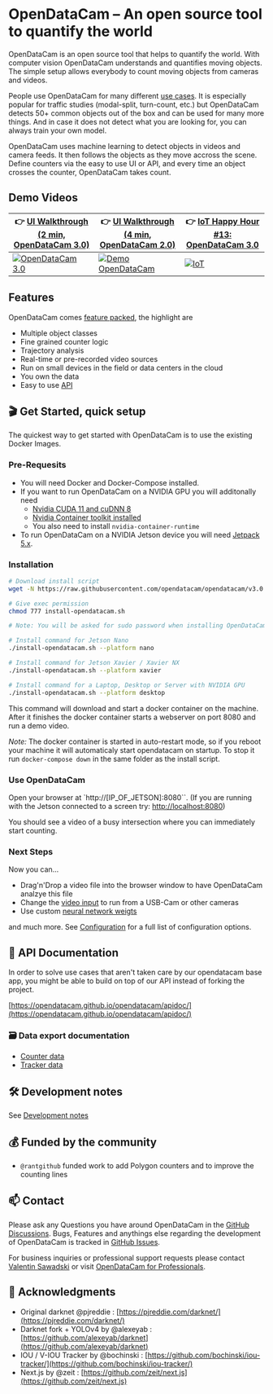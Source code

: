 # OpenDataCam – An open source tool to quantify the world

OpenDataCam is an open source tool that helps to quantify the world.
With computer vision OpenDataCam understands and quantifies moving objects.
The simple setup allows everybody to count moving objects from cameras and videos.

People use OpenDataCam for many different [use cases](https://opendata.cam/use-cases).
It is especially popular for traffic studies (modal-split, turn-count, etc.) but OpenDataCam detects 50+ common objects out of the box and can be used for many more things.
And in case it does not detect what you are looking for, you can always train your own model.

OpenDataCam uses machine learning to detect objects in videos and camera feeds.
It then follows the objects as they move accross the scene.
Define counters via the easy to use UI or API, and every time an object crosses the counter, OpenDataCam takes count.

## Demo Videos

| 👉 [UI Walkthrough (2 min, OpenDataCam 3.0)](https://vimeo.com/432747455) | 👉 [UI Walkthrough (4 min, OpenDataCam 2.0)](https://vimeo.com/346340651) | 👉 [IoT Happy Hour #13:  OpenDataCam 3.0](https://youtu.be/YfRvUeSLi0M?t=1000 ) |
| ------------------------------------------------------------ | ------------------------------------------------------------ | ------------------------------------------------------------ |
| [![OpenDataCam 3.0](https://i.vimeocdn.com/video/914771794_640.jpg)](https://vimeo.com/432747455) | [![Demo OpenDataCam](https://i.vimeocdn.com/video/805477718_640.jpg)](https://vimeo.com/346340651) | [![IoT](https://img.youtube.com/vi/YfRvUeSLi0M/hqdefault.jpg)](https://youtu.be/YfRvUeSLi0M?t=1000) |

## Features

OpenDataCam comes [feature packed](https://opendata.cam/features), the highlight are

- Multiple object classes
- Fine grained counter logic
- Trajectory analysis
- Real-time or pre-recorded video sources
- Run on small devices in the field or data centers in the cloud
- You own the data
- Easy to use [API](https://opendata.cam/docs/api/)

## 🎬 Get Started, quick setup

The quickest way to get started with OpenDataCam is to use the existing Docker Images.

### Pre-Requesits

- You will need Docker and Docker-Compose installed. 
- If you want to run OpenDataCam on a NVIDIA GPU you will additonally need
  - [Nvidia CUDA 11 and cuDNN 8](https://developer.nvidia.com/cuda-downloads)
  - [Nvidia Container toolkit installed](https://github.com/NVIDIA/nvidia-docker)
  - You also need to install `nvidia-container-runtime`
- To run OpenDataCam on a NVIDIA Jetson device you will need [Jetpack 5.x](https://developer.nvidia.com/embedded/jetpack-sdk-512).

### Installation

```bash
# Download install script
wget -N https://raw.githubusercontent.com/opendatacam/opendatacam/v3.0.2/docker/install-opendatacam.sh

# Give exec permission
chmod 777 install-opendatacam.sh

# Note: You will be asked for sudo password when installing OpenDataCam

# Install command for Jetson Nano
./install-opendatacam.sh --platform nano

# Install command for Jetson Xavier / Xavier NX
./install-opendatacam.sh --platform xavier

# Install command for a Laptop, Desktop or Server with NVIDIA GPU
./install-opendatacam.sh --platform desktop
```

This command will download and start a docker container on the machine.
After it finishes the docker container starts a webserver on port 8080 and run a demo video.

_Note:_ The docker container is started in auto-restart mode, so if you reboot your machine it will automaticaly start opendatacam on startup.
To stop it run `docker-compose down` in the same folder as the install script.

### Use OpenDataCam

Open your browser at `http://[IP_OF_JETSON]:8080``.
(If you are running with the Jetson connected to a screen try: [http://localhost:8080](http://localhost:8080))

You should see a video of a busy intersection where you can immediately start counting.

### Next Steps

Now you can…

- Drag'n'Drop a video file into the browser window to have OpenDataCam analzye this file
- Change the [video input](https://opendata.cam/docs/configuration/#video-input) to run from a USB-Cam or other cameras
- Use custom [neural network weigts](https://opendata.cam/docs/configuration/#use-custom-neural-network-weights)

and much more. See [Configuration](https://opendata.cam/docs/configuration/) for a full list of configuration options.

## 🔌 API Documentation

In order to solve use cases that aren't taken care by our opendatacam base app, you might be able to build on top of our API instead of forking the project.

[https://opendatacam.github.io/opendatacam/apidoc/](https://opendatacam.github.io/opendatacam/apidoc/)

### 🗃 Data export documentation

- [Counter data](https://opendatacam.github.io/opendatacam/apidoc/#api-Recording-Counter_data)
- [Tracker data](https://opendatacam.github.io/opendatacam/apidoc/#api-Recording-Tracker_data)

## 🛠 Development notes

See [Development notes](https://opendata.cam/docs/development/)

## 💰️ Funded by the community

- `@rantgithub` funded work to add Polygon counters and to improve the counting lines

## 📫️ Contact

Please ask any Questions you have around OpenDataCam in the [GitHub Discussions](https://github.com/opendatacam/opendatacam/discussions).
Bugs, Features and anythings else regarding the development of OpenDataCam is tracked in [GitHub Issues](https://github.com/opendatacam/opendatacam/issues).

For business inquiries or professional support requests please contact [Valentin Sawadski](https://opendata.cam/#people_involved) or visit [OpenDataCam for Professionals](https://opendata.cam/professionals/).

## 💌 Acknowledgments

- Original darknet @pjreddie  : [https://pjreddie.com/darknet/](https://pjreddie.com/darknet/)
- Darknet fork + YOLOv4 by @alexeyab : [https://github.com/alexeyab/darknet](https://github.com/alexeyab/darknet)
- IOU / V-IOU Tracker by @bochinski : [https://github.com/bochinski/iou-tracker/](https://github.com/bochinski/iou-tracker/)
- Next.js by @zeit : [https://github.com/zeit/next.js](https://github.com/zeit/next.js)

